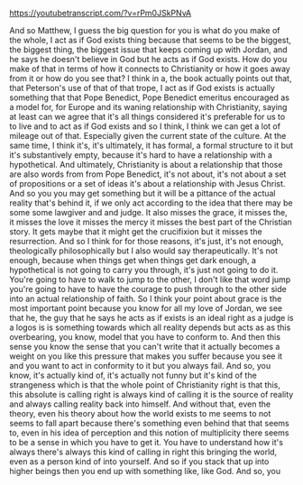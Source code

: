 https://youtubetranscript.com/?v=rPm0JSkPNvA

 And so Matthew, I guess the big question for you is what do you make of the whole, I act as if God exists thing because that seems to be the biggest, the biggest thing, the biggest issue that keeps coming up with Jordan, and he says he doesn't believe in God but he acts as if God exists. How do you make of that in terms of how it connects to Christianity or how it goes away from it or how do you see that? I think in a, the book actually points out that, that Peterson's use of that of that trope, I act as if God exists is actually something that that Pope Benedict, Pope Benedict emeritus encouraged as a model for, for Europe and its waning relationship with Christianity, saying at least can we agree that it's all things considered it's preferable for us to to live and to act as if God exists and so I think, I think we can get a lot of mileage out of that. Especially given the current state of the culture. At the same time, I think it's, it's ultimately, it has formal, a formal structure to it but it's substantively empty, because it's hard to have a relationship with a hypothetical. And ultimately, Christianity is about a relationship that those are also words from from Pope Benedict, it's not about, it's not about a set of propositions or a set of ideas it's about a relationship with Jesus Christ. And so you you may get something but it will be a pittance of the actual reality that's behind it, if we only act according to the idea that there may be some some lawgiver and and judge. It also misses the grace, it misses the, it misses the love it misses the mercy it misses the best part of the Christian story. It gets maybe that it might get the crucifixion but it misses the resurrection. And so I think for for those reasons, it's just, it's not enough, theologically philosophically but I also would say therapeutically. It's not enough, because when things get when things get dark enough, a hypothetical is not going to carry you through, it's just not going to do it. You're going to have to walk to jump to the other, I don't like that word jump you're going to have to have the courage to push through to the other side into an actual relationship of faith. So I think your point about grace is the most important point because you know for all my love of Jordan, we see that he, the guy that he says he acts as if exists is an ideal right as a judge is a logos is is something towards which all reality depends but acts as as this overbearing, you know, model that you have to conform to. And then this sense you know the sense that you can't write that it actually becomes a weight on you like this pressure that makes you suffer because you see it and you want to act in conformity to it but you always fail. And so, you know, it's actually kind of, it's actually not funny but it's kind of the strangeness which is that the whole point of Christianity right is that this, this absolute is calling right is always kind of calling it is the source of reality and always calling reality back into himself. And without that, even the theory, even his theory about how the world exists to me seems to not seems to fall apart because there's something even behind that that seems to, even in his idea of perception and this notion of multiplicity there seems to be a sense in which you have to get it. You have to understand how it's always there's always this kind of calling in right this bringing the world, even as a person kind of into yourself. And so if you stack that up into higher beings then you end up with something like, like God. And so, you